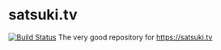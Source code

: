 # satsuki.tv
[![Build Status](https://travis-ci.org/satsukitv/satsuki.tv.svg?branch=master)](https://travis-ci.org/satsukitv/satsuki.tv)
The very good repository for https://satsuki.tv
